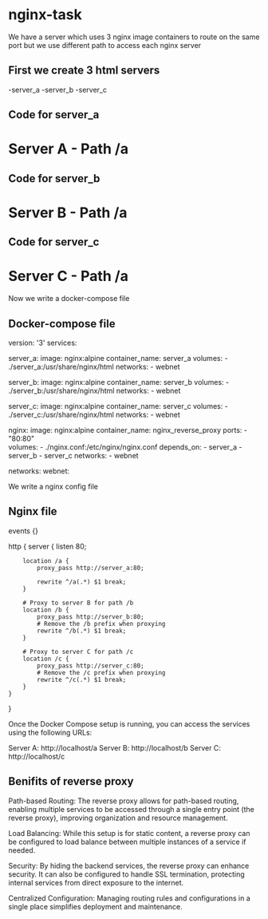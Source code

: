 # nginx-task
We have  a server which uses 3 nginx image containers to route on the same port but we use different path to access each nginx server 

## First we create 3 html servers 
-server_a
-server_b
-server_c

## Code for server_a

<!-- ./server_a/index.html -->
<html>
  <body>
    <h1>Server A - Path /a</h1>
  </body>
</html>

## Code for server_b

<!-- ./server_a/index.html -->
<html>
  <body>
    <h1>Server B - Path /a</h1>
  </body>
</html>

## Code for server_c

<!-- ./server_c/index.html -->
<html>
  <body>
    <h1>Server C - Path /a</h1>
  </body>
</html>

Now we write a docker-compose file 

## Docker-compose file 

version: '3'
services:
  
  server_a:
    image: nginx:alpine
    container_name: server_a
    volumes:
      - ./server_a:/usr/share/nginx/html
    networks:
      - webnet
  
  server_b:
    image: nginx:alpine
    container_name: server_b
    volumes:
      - ./server_b:/usr/share/nginx/html
    networks:
      - webnet
  
  server_c:
    image: nginx:alpine
    container_name: server_c
    volumes:
      - ./server_c:/usr/share/nginx/html
    networks:
      - webnet
  
  nginx:
    image: nginx:alpine
    container_name: nginx_reverse_proxy
    ports:
      - "80:80"  
    volumes:
      - ./nginx.conf:/etc/nginx/nginx.conf
    depends_on:
      - server_a
      - server_b
      - server_c
    networks:
      - webnet

networks:
  webnet:

We write a nginx config file 

## Nginx file 

events {}

http {
    server {
        listen 80;

        
        location /a {
            proxy_pass http://server_a:80;
            
            rewrite ^/a(.*) $1 break;
        }

        # Proxy to server B for path /b
        location /b {
            proxy_pass http://server_b:80;
            # Remove the /b prefix when proxying
            rewrite ^/b(.*) $1 break;
        }

        # Proxy to server C for path /c
        location /c {
            proxy_pass http://server_c:80;
            # Remove the /c prefix when proxying
            rewrite ^/c(.*) $1 break;
        }
    }
}

Once the Docker Compose setup is running, you can access the services using the following URLs:

Server A: http://localhost/a
Server B: http://localhost/b
Server C: http://localhost/c

## Benifits of reverse proxy 

 Path-based Routing: The reverse proxy allows for path-based routing, enabling multiple services to be accessed through a single entry point (the reverse proxy), improving organization and resource management.

Load Balancing: While this setup is for static content, a reverse proxy can be configured to load balance between multiple instances of a service if needed.

Security: By hiding the backend services, the reverse proxy can enhance security. It can also be configured to handle SSL termination, protecting internal services from direct exposure to the internet.

Centralized Configuration: Managing routing rules and configurations in a single place simplifies deployment and maintenance.

